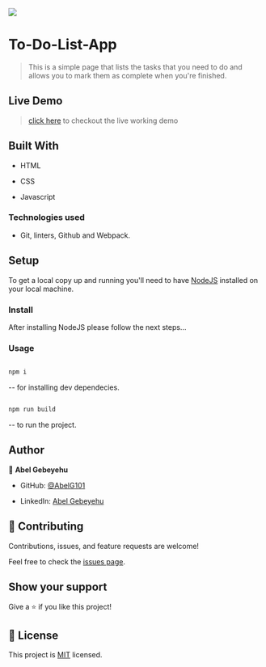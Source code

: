 ![](https://img.shields.io/badge/Microverse-blueviolet)

  

# To-Do-List-App

  

> This is a simple page that lists the tasks that you need to do and allows you to mark them as complete when you're finished.

  

## Live Demo

> [click here](https://abelg101.github.io/To-Do-List-App/) to checkout the live working demo

  

## Built With

  

- HTML

- CSS

- Javascript

  

### Technologies used

- Git, linters, Github and Webpack.

  
  

## Setup

To get a local copy up and running you'll need to have [NodeJS](https://nodejs.org/en/download/) installed on your local machine.

  

### Install

After installing NodeJS please follow the next steps...

  

### Usage

```bash

npm i

```

-- for installing dev dependecies.

```bash

npm run build

```
-- to run the project.

  

## Author

  

👤 **Abel Gebeyehu**

  

- GitHub: [@AbelG101](https://github.com/AbelG101)

- LinkedIn: [Abel Gebeyehu](https://www.linkedin.com/in/abel-gebeyehu-779743183/)

  
  

## 🤝 Contributing

  

Contributions, issues, and feature requests are welcome!

  

Feel free to check the [issues page](../../issues/).

  

## Show your support

  

Give a ⭐️ if you like this project!

  

## 📝 License

  

This project is [MIT](./MIT.md) licensed.
